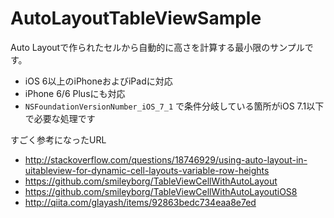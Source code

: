 AutoLayoutTableViewSample
=========================

Auto Layoutで作られたセルから自動的に高さを計算する最小限のサンプルです。

- iOS 6以上のiPhoneおよびiPadに対応
- iPhone 6/6 Plusにも対応
- `NSFoundationVersionNumber_iOS_7_1` で条件分岐している箇所がiOS 7.1以下で必要な処理です

すごく参考になったURL

- http://stackoverflow.com/questions/18746929/using-auto-layout-in-uitableview-for-dynamic-cell-layouts-variable-row-heights
- https://github.com/smileyborg/TableViewCellWithAutoLayout
- https://github.com/smileyborg/TableViewCellWithAutoLayoutiOS8
- http://qiita.com/glayash/items/92863bedc734eaa8e7ed
